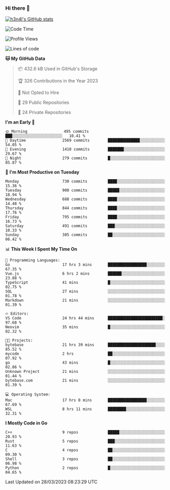 ### Hi there 👋

[![h3n4l's GitHub stats](https://github-readme-stats.vercel.app/api?username=h3n4l&count_private=true&show_icons=true&theme=radical)](https://github.com/h3n4l/github-readme-stats)

<!--START_SECTION:waka-->
![Code Time](http://img.shields.io/badge/Code%20Time-1%2C080%20hrs%2040%20mins-blue)

![Profile Views](http://img.shields.io/badge/Profile%20Views-0-blue)

![Lines of code](https://img.shields.io/badge/From%20Hello%20World%20I%27ve%20Written-2.7%20million%20lines%20of%20code-blue)

**🐱 My GitHub Data** 

> 📦 432.6 kB Used in GitHub's Storage 
 > 
> 🏆 326 Contributions in the Year 2023
 > 
> 🚫 Not Opted to Hire
 > 
> 📜 29 Public Repositories 
 > 
> 🔑 24 Private Repositories 
 > 
**I'm an Early 🐤** 

```text
🌞 Morning                495 commits         ███░░░░░░░░░░░░░░░░░░░░░░   10.41 % 
🌆 Daytime                2569 commits        ██████████████░░░░░░░░░░░   54.05 % 
🌃 Evening                1410 commits        ███████░░░░░░░░░░░░░░░░░░   29.67 % 
🌙 Night                  279 commits         █░░░░░░░░░░░░░░░░░░░░░░░░   05.87 % 
```
📅 **I'm Most Productive on Tuesday** 

```text
Monday                   730 commits         ████░░░░░░░░░░░░░░░░░░░░░   15.36 % 
Tuesday                  900 commits         █████░░░░░░░░░░░░░░░░░░░░   18.94 % 
Wednesday                688 commits         ████░░░░░░░░░░░░░░░░░░░░░   14.48 % 
Thursday                 844 commits         ████░░░░░░░░░░░░░░░░░░░░░   17.76 % 
Friday                   795 commits         ████░░░░░░░░░░░░░░░░░░░░░   16.73 % 
Saturday                 491 commits         ███░░░░░░░░░░░░░░░░░░░░░░   10.33 % 
Sunday                   305 commits         ██░░░░░░░░░░░░░░░░░░░░░░░   06.42 % 
```


📊 **This Week I Spent My Time On** 

```text
💬 Programming Languages: 
Go                       17 hrs 3 mins       █████████████████░░░░░░░░   67.35 % 
Vue.js                   6 hrs 2 mins        ██████░░░░░░░░░░░░░░░░░░░   23.88 % 
TypeScript               41 mins             █░░░░░░░░░░░░░░░░░░░░░░░░   02.75 % 
SQL                      27 mins             ░░░░░░░░░░░░░░░░░░░░░░░░░   01.78 % 
Markdown                 21 mins             ░░░░░░░░░░░░░░░░░░░░░░░░░   01.39 % 

🔥 Editors: 
VS Code                  24 hrs 44 mins      ████████████████████████░   97.68 % 
Neovim                   35 mins             █░░░░░░░░░░░░░░░░░░░░░░░░   02.32 % 

🐱‍💻 Projects: 
bytebase                 21 hrs 39 mins      █████████████████████░░░░   85.52 % 
mycode                   2 hrs               ██░░░░░░░░░░░░░░░░░░░░░░░   07.92 % 
go                       43 mins             █░░░░░░░░░░░░░░░░░░░░░░░░   02.86 % 
Unknown Project          21 mins             ░░░░░░░░░░░░░░░░░░░░░░░░░   01.44 % 
bytebase.com             21 mins             ░░░░░░░░░░░░░░░░░░░░░░░░░   01.39 % 

💻 Operating System: 
Mac                      17 hrs 8 mins       █████████████████░░░░░░░░   67.69 % 
WSL                      8 hrs 11 mins       ████████░░░░░░░░░░░░░░░░░   32.31 % 
```

**I Mostly Code in Go** 

```text
C++                      9 repos             █████░░░░░░░░░░░░░░░░░░░░   20.93 % 
Rust                     5 repos             ███░░░░░░░░░░░░░░░░░░░░░░   11.63 % 
C                        4 repos             ██░░░░░░░░░░░░░░░░░░░░░░░   09.30 % 
Shell                    3 repos             ██░░░░░░░░░░░░░░░░░░░░░░░   06.98 % 
Python                   2 repos             █░░░░░░░░░░░░░░░░░░░░░░░░   04.65 % 
```




 Last Updated on 28/03/2023 08:23:29 UTC
<!--END_SECTION:waka-->

